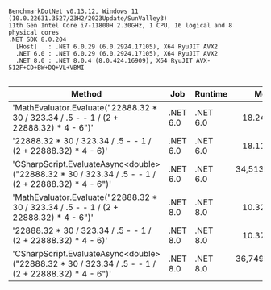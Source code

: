 ```

BenchmarkDotNet v0.13.12, Windows 11 (10.0.22631.3527/23H2/2023Update/SunValley3)
11th Gen Intel Core i7-11800H 2.30GHz, 1 CPU, 16 logical and 8 physical cores
.NET SDK 8.0.204
  [Host]   : .NET 6.0.29 (6.0.2924.17105), X64 RyuJIT AVX2
  .NET 6.0 : .NET 6.0.29 (6.0.2924.17105), X64 RyuJIT AVX2
  .NET 8.0 : .NET 8.0.4 (8.0.424.16909), X64 RyuJIT AVX-512F+CD+BW+DQ+VL+VBMI


```
| Method                                                                                             | Job      | Runtime  | Mean         | Error      | StdDev     | Gen0     | Gen1     | Allocated |
|--------------------------------------------------------------------------------------------------- |--------- |--------- |-------------:|-----------:|-----------:|---------:|---------:|----------:|
| &#39;MathEvaluator.Evaluate(&quot;22888.32 * 30 / 323.34 / .5 - - 1 / (2 + 22888.32) * 4 - 6&quot;)&#39;             | .NET 6.0 | .NET 6.0 |     18.24 μs |   0.212 μs |   0.188 μs |   0.0610 |        - |     936 B |
| &#39;22888.32 * 30 / 323.34 / .5 - - 1 / (2 + 22888.32) * 4 - 6)&#39;                                      | .NET 6.0 | .NET 6.0 |     18.11 μs |   0.084 μs |   0.079 μs |   0.0610 |        - |     936 B |
| &#39;CSharpScript.EvaluateAsync&lt;double&gt;(&quot;22888.32 * 30 / 323.34 / .5 - - 1 / (2 + 22888.32) * 4 - 6&quot;)&#39; | .NET 6.0 | .NET 6.0 | 34,513.39 μs | 331.476 μs | 310.063 μs | 466.6667 | 133.3333 | 5977014 B |
| &#39;MathEvaluator.Evaluate(&quot;22888.32 * 30 / 323.34 / .5 - - 1 / (2 + 22888.32) * 4 - 6&quot;)&#39;             | .NET 8.0 | .NET 8.0 |     10.32 μs |   0.030 μs |   0.027 μs |   0.0610 |        - |     936 B |
| &#39;22888.32 * 30 / 323.34 / .5 - - 1 / (2 + 22888.32) * 4 - 6)&#39;                                      | .NET 8.0 | .NET 8.0 |     10.37 μs |   0.117 μs |   0.098 μs |   0.0610 |        - |     936 B |
| &#39;CSharpScript.EvaluateAsync&lt;double&gt;(&quot;22888.32 * 30 / 323.34 / .5 - - 1 / (2 + 22888.32) * 4 - 6&quot;)&#39; | .NET 8.0 | .NET 8.0 | 36,749.56 μs | 707.060 μs | 661.385 μs | 500.0000 | 250.0000 | 7268383 B |
